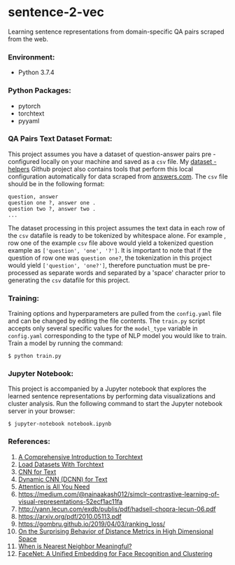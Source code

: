 # sentence-2-vec
Learning sentence representations from domain-specific QA pairs scraped from the web.

### Environment:

- Python 3.7.4

### Python Packages:

- pytorch
- torchtext
- pyyaml

### QA Pairs Text Dataset Format:

This project assumes you have a dataset of question-answer pairs pre
 -configured locally on your machine and saved as a `csv` file. My [dataset
  -helpers](https://github.com/dylanell/dataset-helpers) Github project also
   contains tools that perform this local configuration automatically for data
    scraped from [answers.com](https://www.answers.com/). The `csv` file should
     be in the following format:

```
question, answer
question one ?, answer one .
question two ?, answer two .
...
```

The dataset processing in this project assumes the text data in each row of
 the `csv` datafile is ready to be tokenized by whitespace alone. For example
 , row one of the example `csv` file above would yield a tokenized question
  example as `['question', 'one', '?']`. It is important to note that if the
   question of row one was `question one?`, the tokenization in this project
    would yield `['question', 'one?']`, therefore punctuation must be
     pre-processed as separate words and separated by a 'space' character
      prior to generating the `csv` datafile for this project.

 ### Training:

 Training options and hyperparameters are pulled from the `config.yaml` file
  and can be changed by editing the file contents. The `train.py` script
   accepts only several specific values for the `model_type` variable in
    `config.yaml` corresponding to the type of NLP model you would like to
     train. Train a model by running the command:

```
$ python train.py
```

### Jupyter Notebook:

This project is accompanied by a Jupyter notebook that explores the learned
 sentence representations by performing data visualizations and cluster
  analysis. Run the following command to start the Jupyter notebook server in
   your browser:

```
$ jupyter-notebook notebook.ipynb
```

### References:

1. [A Comprehensive Introduction to Torchtext](https://mlexplained.com/2018/02/08/a-comprehensive-tutorial-to-torchtext/)
2. [Load Datasets With Torchtext](https://dzlab.github.io/dltips/en/pytorch/torchtext-datasets/)
3. [CNN for Text](https://arxiv.org/pdf/1408.5882.pdf)
4. [Dynamic CNN (DCNN) for Text](https://arxiv.org/pdf/1404.2188.pdf)
5. [Attention is All You Need](https://arxiv.org/pdf/1706.03762.pdf)
6. https://medium.com/@nainaakash012/simclr-contrastive-learning-of-visual-representations-52ecf1ac11fa
7. http://yann.lecun.com/exdb/publis/pdf/hadsell-chopra-lecun-06.pdf
8. https://arxiv.org/pdf/2010.05113.pdf
9. https://gombru.github.io/2019/04/03/ranking_loss/
10. [On the Surprising Behavior of Distance Metrics in High Dimensional Space](https://bib.dbvis.de/uploadedFiles/155.pdf)
11. [When is Nearest Neighbor Meaningful?](https://members.loria.fr/MOBerger/Enseignement/Master2/Exposes/beyer.pdf)
12. [FaceNet: A Unified Embedding for Face Recognition and Clustering](https://arxiv.org/pdf/1503.03832.pdf)
